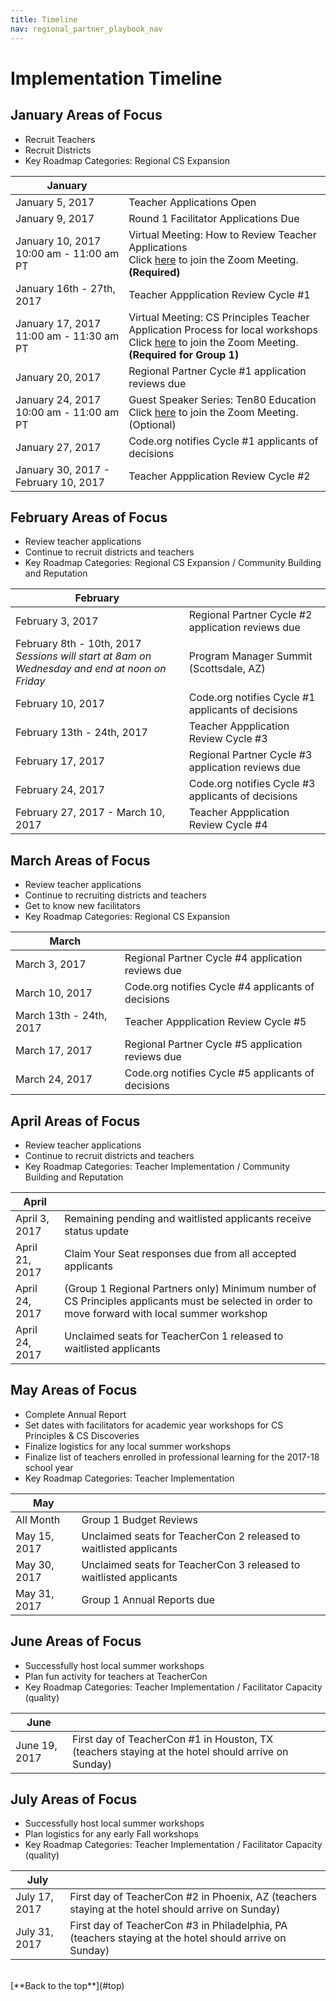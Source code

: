 ```yaml
---
title: Timeline
nav: regional_partner_playbook_nav
---
```

<style>
table {width: 100%;}
</style>	

<a id="top"></a>

# Implementation Timeline



## January Areas of Focus

- Recruit Teachers<br/> 
- Recruit Districts<br/>
- Key Roadmap Categories: Regional CS Expansion<br/>

| **January** ||
|-----------------|--------------------------------------------------|
| January 5, 2017 | Teacher Applications Open |
| January 9, 2017 | Round 1 Facilitator Applications Due |
| January 10, 2017<br/> 10:00 am - 11:00 am PT<br/> | Virtual Meeting: How to Review Teacher Applications<br/> Click [here](https://code.zoom.us/j/190845819) to join the Zoom Meeting. **(Required)** |
| January 16th - 27th, 2017 | Teacher Appplication Review Cycle #1 |
| January 17, 2017<br/> 11:00 am - 11:30 am PT<br/> | Virtual Meeting: CS Principles Teacher Application Process for local workshops<br/> Click [here](https://code.zoom.us/j/129950468) to join the Zoom Meeting. **(Required for Group 1)** |
| January 20, 2017 | Regional Partner Cycle #1 application reviews due |
| January 24, 2017<br/> 10:00 am - 11:00 am PT<br/> | Guest Speaker Series: Ten80 Education<br/> Click [here](https://code.zoom.us/j/776875785) to join the Zoom Meeting. (Optional) |
| January 27, 2017 | Code.org notifies Cycle #1 applicants of decisions |
| January 30, 2017 - February 10, 2017 | Teacher Appplication Review Cycle #2 |


## February Areas of Focus

- Review teacher applications<br/>
- Continue to recruit districts and teachers<br/> 
- Key Roadmap Categories: Regional CS Expansion / Community Building and Reputation<br/>

| **February** ||
|-----------------|--------------------------------------------------|
| February 3, 2017 | Regional Partner Cycle #2 application reviews due |
| February 8th - 10th, 2017 <br/> *Sessions will start at 8am on Wednesday and end at noon on Friday*| Program Manager Summit (Scottsdale, AZ) |
| February 10, 2017 | Code.org notifies Cycle #1 applicants of decisions |
| February 13th - 24th, 2017 | Teacher Appplication Review Cycle #3 |
| February 17, 2017 | Regional Partner Cycle #3 application reviews due |
| February 24, 2017 | Code.org notifies Cycle #3 applicants of decisions |
| February 27, 2017 - March 10, 2017 | Teacher Appplication Review Cycle #4 |



## March Areas of Focus

- Review teacher applications<br/>
- Continue to recruiting districts and teachers<br/> 
- Get to know new facilitators<br/>
- Key Roadmap Categories: Regional CS Expansion<br/>

| **March** ||
|-----------------|--------------------------------------------------|
| March 3, 2017 | Regional Partner Cycle #4 application reviews due |
| March 10, 2017 | Code.org notifies Cycle #4 applicants of decisions |
| March 13th - 24th, 2017 | Teacher Appplication Review Cycle #5 |
| March 17, 2017 | Regional Partner Cycle #5 application reviews due |
| March 24, 2017 | Code.org notifies Cycle #5 applicants of decisions |

## April Areas of Focus

- Review teacher applications<br/>
- Continue to recruit districts and teachers<br/>
- Key Roadmap Categories: Teacher Implementation / Community Building and Reputation<br/>

| **April** ||
|-----------------------|----------------------------------------|
| April 3, 2017 | Remaining pending and waitlisted applicants receive status update|
| April 21, 2017 | Claim Your Seat responses due from all accepted applicants |
| April 24, 2017 | (Group 1 Regional Partners only) Minimum number of CS Principles applicants must be selected in order to move forward with local summer workshop |
| April 24, 2017 | Unclaimed seats for TeacherCon 1 released to waitlisted applicants |

## May Areas of Focus

- Complete Annual Report
- Set dates with facilitators for academic year workshops for CS Principles & CS Discoveries
- Finalize logistics for any local summer workshops<br/>
- Finalize list of teachers enrolled in professional learning for the 2017-18 school year<br/>
- Key Roadmap Categories: Teacher Implementation

| **May** ||
|-----------------|--------------------------------------------------|
| All Month | Group 1 Budget Reviews |
| May 15, 2017 | Unclaimed seats for TeacherCon 2 released to waitlisted applicants |
| May 30, 2017 | Unclaimed seats for TeacherCon 3 released to waitlisted applicants |
| May 31, 2017 | Group 1 Annual Reports due |

## June Areas of Focus

- Successfully host local summer workshops<br/>
- Plan fun activity for teachers at TeacherCon<br/>
- Key Roadmap Categories: Teacher Implementation / Facilitator Capacity (quality)

| **June** ||
|-----------------|--------------------------------------------------|
| June 19, 2017 | First day of TeacherCon #1 in Houston, TX (teachers staying at the hotel should arrive on Sunday)|

## July Areas of Focus

- Successfully host local summer workshops<br/>
- Plan logistics for any early Fall workshops<br/>
- Key Roadmap Categories: Teacher Implementation / Facilitator Capacity (quality)

| **July** ||
|-----------------|--------------------------------------------------|
| July 17, 2017 | First day of TeacherCon #2 in Phoenix, AZ (teachers staying at the hotel should arrive on Sunday)|
| July 31, 2017 | First day of TeacherCon #3 in Philadelphia, PA (teachers staying at the hotel should arrive on Sunday)|

<br/>
[**Back to the top**](#top)
<br/>
